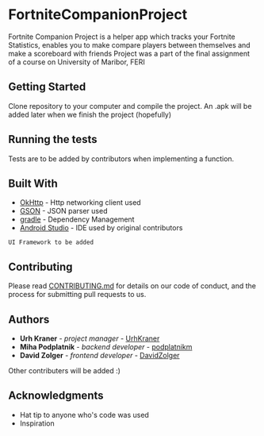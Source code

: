 # FortniteCompanionProject
Fortnite Companion Project is a helper app which tracks your Fortnite Statistics, enables you to make compare players between themselves and make a scoreboard with friends
Project was a part of the final assignment of a course on University of Maribor, FERI

## Getting Started
Clone repository to your computer and compile the project. An .apk will be added later when we finish the project (hopefully)

## Running the tests
Tests are to be added by contributors when implementing a function.

## Built With

* [OkHttp](http://square.github.io/okhttp/) - Http networking client used
* [GSON](https://github.com/google/gson) - JSON parser used
* [gradle](https://gradle.org/) - Dependency Management
* [Android Studio](https://developer.android.com/studio/index.html) - IDE used by original contributors

```
UI Framework to be added
```
## Contributing

Please read [CONTRIBUTING.md](CONTRIBUTING.md) for details on our code of conduct, and the process for submitting pull requests to us.

## Authors

* **Urh Kraner** - *project manager* - [UrhKraner](https://github.com/UrhKraner)
* **Miha Podplatnik** - *backend developer* - [podplatnikm](https://github.com/podplatnikm)
* **David Zolger** - *frontend developer* - [DavidZolger](https://github.com/DavidZolger)

Other contributers will be added :)

## Acknowledgments

* Hat tip to anyone who's code was used
* Inspiration

